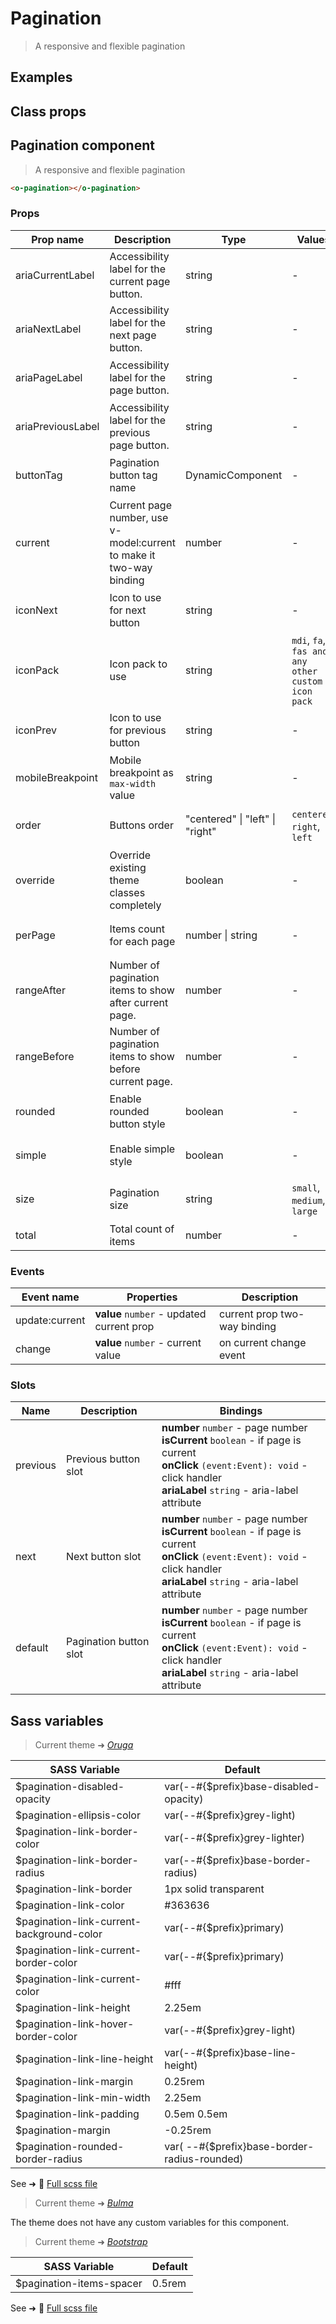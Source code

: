 # Pagination

<div class="vp-doc">

> A responsive and flexible pagination

</div>

<div class="vp-example">

## Examples

<example-pagination />

</div>

<div class="vp-example">

## Class props

<inspector-pagination-viewer />

</div>

<div class="vp-doc">

## Pagination component

> A responsive and flexible pagination

```html
<o-pagination></o-pagination>
```

### Props

| Prop name         | Description                                                         | Type                            | Values                                            | Default                                                                                                                                                                 |
| ----------------- | ------------------------------------------------------------------- | ------------------------------- | ------------------------------------------------- | ----------------------------------------------------------------------------------------------------------------------------------------------------------------------- |
| ariaCurrentLabel  | Accessibility label for the current page button.                    | string                          | -                                                 | <div><small>From <b>config</b>:</small></div><code style='white-space: nowrap; padding: 0;'>pagination: {<br>&nbsp;&nbsp;ariaCurrentLabel: "Current page"<br>}</code>   |
| ariaNextLabel     | Accessibility label for the next page button.                       | string                          | -                                                 | <div><small>From <b>config</b>:</small></div><code style='white-space: nowrap; padding: 0;'>pagination: {<br>&nbsp;&nbsp;ariaNextLabel: "Next page"<br>}</code>         |
| ariaPageLabel     | Accessibility label for the page button.                            | string                          | -                                                 | <div><small>From <b>config</b>:</small></div><code style='white-space: nowrap; padding: 0;'>pagination: {<br>&nbsp;&nbsp;ariaPageLabel: "Page"<br>}</code>              |
| ariaPreviousLabel | Accessibility label for the previous page button.                   | string                          | -                                                 | <div><small>From <b>config</b>:</small></div><code style='white-space: nowrap; padding: 0;'>pagination: {<br>&nbsp;&nbsp;ariaPreviousLabel: "Previous page"<br>}</code> |
| buttonTag         | Pagination button tag name                                          | DynamicComponent                | -                                                 | <div><small>From <b>config</b>:</small></div><code style='white-space: nowrap; padding: 0;'>pagination: {<br>&nbsp;&nbsp;buttonTag: "button"<br>}</code>                |
| current           | Current page number, use v-model:current to make it two-way binding | number                          | -                                                 | <code style='white-space: nowrap; padding: 0;'>1</code>                                                                                                                 |
| iconNext          | Icon to use for next button                                         | string                          | -                                                 | <div><small>From <b>config</b>:</small></div><code style='white-space: nowrap; padding: 0;'>pagination: {<br>&nbsp;&nbsp;iconNext: "chevron-right"<br>}</code>          |
| iconPack          | Icon pack to use                                                    | string                          | `mdi`, `fa`, `fas and any other custom icon pack` | <div><small>From <b>config</b>:</small></div><code style='white-space: nowrap; padding: 0;'>pagination: {<br>&nbsp;&nbsp;iconPack: undefined<br>}</code>                |
| iconPrev          | Icon to use for previous button                                     | string                          | -                                                 | <div><small>From <b>config</b>:</small></div><code style='white-space: nowrap; padding: 0;'>pagination: {<br>&nbsp;&nbsp;iconPrev: "chevron-left"<br>}</code>           |
| mobileBreakpoint  | Mobile breakpoint as `max-width` value                              | string                          | -                                                 | <div><small>From <b>config</b>:</small></div><code style='white-space: nowrap; padding: 0;'>pagination: {<br>&nbsp;&nbsp;mobileBreakpoint: undefined<br>}</code>        |
| order             | Buttons order                                                       | "centered" \| "left" \| "right" | `centered`, `right`, `left`                       | <div><small>From <b>config</b>:</small></div><code style='white-space: nowrap; padding: 0;'>pagination: {<br>&nbsp;&nbsp;order: "right"<br>}</code>                     |
| override          | Override existing theme classes completely                          | boolean                         | -                                                 |                                                                                                                                                                         |
| perPage           | Items count for each page                                           | number \| string                | -                                                 | <div><small>From <b>config</b>:</small></div><code style='white-space: nowrap; padding: 0;'>pagination: {<br>&nbsp;&nbsp;perPage: 20<br>}</code>                        |
| rangeAfter        | Number of pagination items to show after current page.              | number                          | -                                                 | <code style='white-space: nowrap; padding: 0;'>1</code>                                                                                                                 |
| rangeBefore       | Number of pagination items to show before current page.             | number                          | -                                                 | <code style='white-space: nowrap; padding: 0;'>1</code>                                                                                                                 |
| rounded           | Enable rounded button style                                         | boolean                         | -                                                 | <div><small>From <b>config</b>:</small></div><code style='white-space: nowrap; padding: 0;'>pagination: {<br>&nbsp;&nbsp;rounded: false<br>}</code>                     |
| simple            | Enable simple style                                                 | boolean                         | -                                                 | <div><small>From <b>config</b>:</small></div><code style='white-space: nowrap; padding: 0;'>pagination: {<br>&nbsp;&nbsp;simple: false<br>}</code>                      |
| size              | Pagination size                                                     | string                          | `small`, `medium`, `large`                        | <div><small>From <b>config</b>:</small></div><code style='white-space: nowrap; padding: 0;'>pagination: {<br>&nbsp;&nbsp;size: undefined<br>}</code>                    |
| total             | Total count of items                                                | number                          | -                                                 |                                                                                                                                                                         |

### Events

| Event name     | Properties                                | Description                  |
| -------------- | ----------------------------------------- | ---------------------------- |
| update:current | **value** `number` - updated current prop | current prop two-way binding |
| change         | **value** `number` - current value        | on current change event      |

### Slots

| Name     | Description            | Bindings                                                                                                                                                                                   |
| -------- | ---------------------- | ------------------------------------------------------------------------------------------------------------------------------------------------------------------------------------------ |
| previous | Previous button slot   | **number** `number` - page number<br/>**isCurrent** `boolean` - if page is current<br/>**onClick** `(event:Event): void` - click handler<br/>**ariaLabel** `string` - aria-label attribute |
| next     | Next button slot       | **number** `number` - page number<br/>**isCurrent** `boolean` - if page is current<br/>**onClick** `(event:Event): void` - click handler<br/>**ariaLabel** `string` - aria-label attribute |
| default  | Pagination button slot | **number** `number` - page number<br/>**isCurrent** `boolean` - if page is current<br/>**onClick** `(event:Event): void` - click handler<br/>**ariaLabel** `string` - aria-label attribute |

</div>

<div class="vp-doc">

## Sass variables

<div class="theme-oruga">

> Current theme ➜ _[Oruga](https://github.com/oruga-ui/theme-oruga)_

| SASS Variable                             | Default                                      |
| ----------------------------------------- | -------------------------------------------- |
| $pagination-disabled-opacity              | var(--#{$prefix}base-disabled-opacity)       |
| $pagination-ellipsis-color                | var(--#{$prefix}grey-light)                  |
| $pagination-link-border-color             | var(--#{$prefix}grey-lighter)                |
| $pagination-link-border-radius            | var(--#{$prefix}base-border-radius)          |
| $pagination-link-border                   | 1px solid transparent                        |
| $pagination-link-color                    | #363636                                      |
| $pagination-link-current-background-color | var(--#{$prefix}primary)                     |
| $pagination-link-current-border-color     | var(--#{$prefix}primary)                     |
| $pagination-link-current-color            | #fff                                         |
| $pagination-link-height                   | 2.25em                                       |
| $pagination-link-hover-border-color       | var(--#{$prefix}grey-light)                  |
| $pagination-link-line-height              | var(--#{$prefix}base-line-height)            |
| $pagination-link-margin                   | 0.25rem                                      |
| $pagination-link-min-width                | 2.25em                                       |
| $pagination-link-padding                  | 0.5em 0.5em                                  |
| $pagination-margin                        | -0.25rem                                     |
| $pagination-rounded-border-radius         | var( --#{$prefix}base-border-radius-rounded) |

See ➜ 📄 [Full scss file](https://github.com/oruga-ui/theme-oruga/tree/main/src/assets/scss/components/_pagination.scss)

</div>
<div class="theme-bulma">

> Current theme ➜ _[Bulma](https://github.com/oruga-ui/theme-bulma)_

<p>The theme does not have any custom variables for this component.</p>
</div>
<div class="theme-bootstrap">

> Current theme ➜ _[Bootstrap](https://github.com/oruga-ui/theme-bootstrap)_

| SASS Variable            | Default |
| ------------------------ | ------- |
| $pagination-items-spacer | 0.5rem  |

See ➜ 📄 [Full scss file](https://github.com/oruga-ui/theme-bootstrap/tree/main/src/assets/scss/components/_pagination.scss)

</div>

</div>
